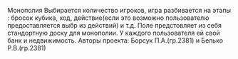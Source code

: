 Монополия
Выбирается количество игроков, игра разбивается на этапы : бросок кубика, ход, 
действие(если это возможно пользователю предоставляется выбр из действий) и т.д. Поле предстовляет из себя стандортную
доску для монополии. У каждого пользователя ей свой банк и недвижимость.
Авторы проекта: Борсук П.А.(гр.2381) и Белько Р.В.(гр.2381)
